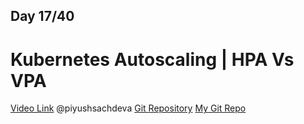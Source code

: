 ## Day 17/40
# Kubernetes Autoscaling | HPA Vs VPA
[Video Link](https://www.youtube.com/watch?v=afUL5jGoLx0)
@piyushsachdeva 
[Git Repository](https://github.com/piyushsachdeva/CKA-2024/)
[My Git Repo](https://github.com/sina14/40daysofkubernetes)
